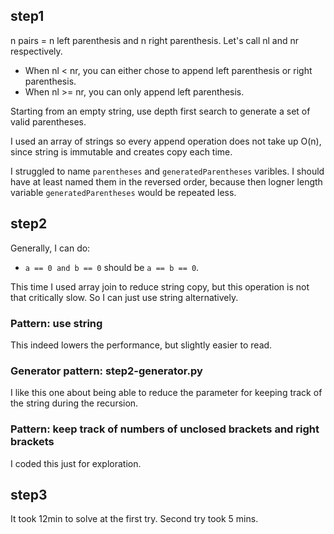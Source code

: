 ## step1

n pairs = n left parenthesis and n right parenthesis. Let's call nl and nr respectively.

- When nl < nr, you can either chose to append left parenthesis or right parenthesis.
- When nl >= nr, you can only append left parenthesis.

Starting from an empty string, use depth first search to generate
a set of valid parentheses.

I used an array of strings so every append operation does not take up O(n),
since string is immutable and creates copy each time.

I struggled to name `parentheses` and `generatedParentheses` varibles. I should
have at least named them in the reversed order, because then logner length variable
`generatedParentheses` would be repeated less.

## step2

Generally, I can do:

- `a == 0 and b == 0` should be `a == b == 0`.

This time I used array join to reduce string copy, but this operation is not
that critically slow. So I can just use string alternatively.

### Pattern: use string

This indeed lowers the performance, but slightly easier to read.

### Generator pattern: step2-generator.py

I like this one about being able to reduce the parameter for keeping track of
the string during the recursion.

### Pattern: keep track of numbers of unclosed brackets and right brackets

I coded this just for exploration.

## step3

It took 12min to solve at the first try.
Second try took 5 mins.
